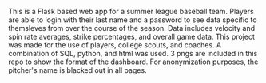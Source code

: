 This is a Flask based web app for a summer league baseball team. Players 
are able to login with their last name and a password to see data specific to themsleves from over the course 
of the season. Data includes velocity and spin rate averages, strike percentages, and overall game data.
This project was made for the use of players, college scouts, and coaches. A combination of SQL, python, and
html was used. 3 pngs are included in this repo to show the format of the dashboard. For anonymization purposes, the pitcher's name is blacked out in all pages.
